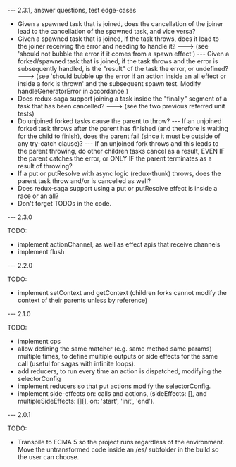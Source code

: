 --- 2.3.1, answer questions, test edge-cases

- Given a spawned task that is joined, does the cancellation of the joiner lead to the cancellation of the spawned task, and vice versa?
- Given a spawned task that is joined, if the task throws, does it lead to the joiner receiving the error and needing to handle it?
---> (see 'should not bubble the error if it comes from a spawn effect')
--- Given a forked/spawned task that is joined, if the task throws and the error is subsequently handled, is the "result" of the task the error, or undefined?
---> (see 'should bubble up the error if an action inside an all effect or inside a fork is thrown' and the subsequent spawn test. Modify handleGeneratorError in accordance.)
- Does redux-saga support joining a task inside the "finally" segment of a task that has been cancelled?
---> (see the two previous referred unit tests)
- Do unjoined forked tasks cause the parent to throw?
--- If an unjoined forked task throws after the parent has finished (and therefore is waiting for the child to finish), does the parent fail (since it must be outside of any try-catch clause)?
--- If an unjoined fork throws and this leads to the parent throwing, do other children tasks cancel as a result, EVEN IF the parent catches the error, or ONLY IF the parent terminates as a result of throwing?
- If a put or putResolve with async logic (redux-thunk) throws, does the parent task throw and/or is cancelled as well?
- Does redux-saga support using a put or putResolve effect is inside a race or an all? 
- Don't forget TODOs in the code.

--- 2.3.0

TODO:
- implement actionChannel, as well as effect apis that receive channels
- implement flush

--- 2.2.0

TODO:
- implement setContext and getContext (children forks cannot modify the context of their parents unless by reference)

--- 2.1.0

TODO:
- implement cps
- allow defining the same matcher (e.g. same method same params) multiple times, to define multiple outputs or side effects for the same call (useful for sagas with infinite loops).
- add reducers, to run every time an action is dispatched, modifying the selectorConfig
- implement reducers so that put actions modify the selectorConfig.
- implement side-effects on: calls and actions, (sideEffects: [], and multipleSideEffects: [][], on: 'start', 'init', 'end').

--- 2.0.1

TODO:
- Transpile to ECMA 5 so the project runs regardless of the environment. Move the untransformed code inside an /es/ subfolder in the build so the user can choose.

